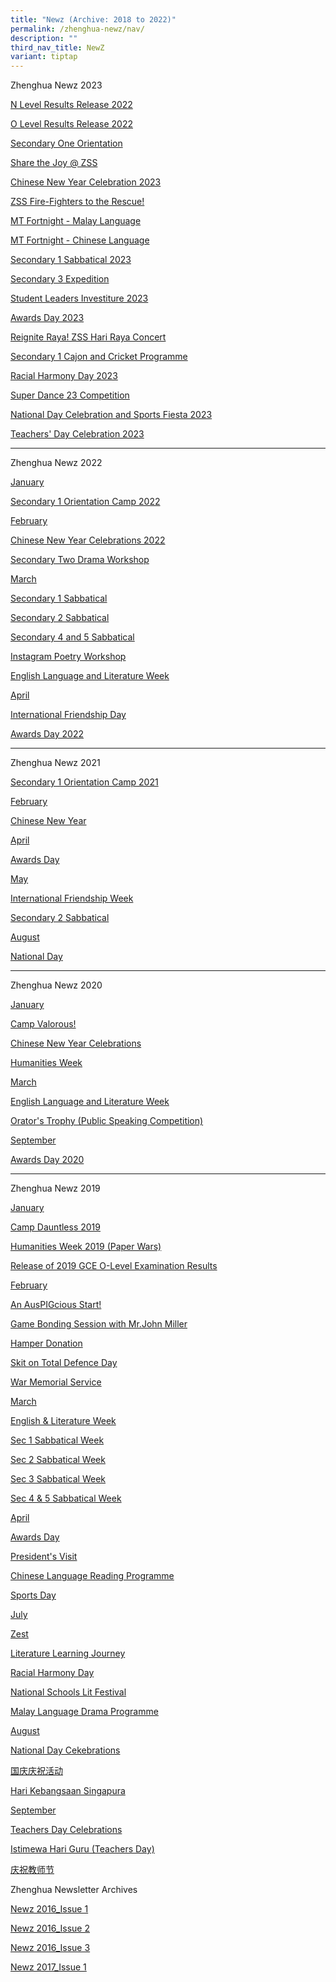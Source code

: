```yaml
---
title: "Newz (Archive: 2018 to 2022)"
permalink: /zhenghua-newz/nav/
description: ""
third_nav_title: NewZ
variant: tiptap
---
```

<p>Zhenghua Newz 2023</p>
<p><a href="https://www.zhenghuasec.moe.edu.sg/achievements/Academic-Achievements/2022-N-Level-Examination-Results/" rel="noopener noreferrer nofollow" target="_blank">N Level Results Release 2022</a>
</p>
<p><a href="https://www.zhenghuasec.moe.edu.sg/achievements/academic-achievements/2022olevel/" rel="noopener noreferrer nofollow" target="_blank">O Level Results Release 2022</a>
</p>
<p><a href="https://www.zhenghuasec.moe.edu.sg/CampFearless2023/" rel="noopener noreferrer nofollow" target="_blank">Secondary One Orientation </a>
</p>
<p><a href="https://www.zhenghuasec.moe.edu.sg/sharethejoyzss/" rel="noopener noreferrer nofollow" target="_blank">Share the Joy @ ZSS</a>
</p>
<p><a href="https://www.zhenghuasec.moe.edu.sg/cny2023/" rel="noopener noreferrer nofollow" target="_blank">Chinese New Year Celebration 2023</a>
</p>
<p><a href="https://www.zhenghuasec.moe.edu.sg/totaldefence2023/" rel="noopener noreferrer nofollow" target="_blank">ZSS Fire-Fighters to the Rescue!</a>
</p>
<p><a href="https://www.zhenghuasec.moe.edu.sg/mtfortnightml2023/" rel="noopener noreferrer nofollow" target="_blank">MT Fortnight - Malay Language</a>
</p>
<p><a href="https://www.zhenghuasec.moe.edu.sg/mtfortnightcl2023/" rel="noopener noreferrer nofollow" target="_blank">MT Fortnight - Chinese Language</a>
</p>
<p><a href="https://www.zhenghuasec.moe.edu.sg/zhenghua-newz/nav/sec-1-sab/" rel="noopener noreferrer nofollow" target="_blank">Secondary 1 Sabbatical 2023</a>
</p>
<p><a href="https://www.zhenghuasec.moe.edu.sg/sec3expedition2023/" rel="noopener noreferrer nofollow" target="_blank">Secondary 3 Expedition</a>
</p>
<p><a href="https://www.zhenghuasec.moe.edu.sg/slinvest2023/" rel="noopener noreferrer nofollow" target="_blank">Student Leaders Investiture 2023</a>
</p>
<p><a href="https://www.zhenghuasec.moe.edu.sg/awardsday2023/" rel="noopener noreferrer nofollow" target="_blank">Awards Day 2023</a>
</p>
<p><a href="https://www.zhenghuasec.moe.edu.sg/hariraya2023/" rel="noopener noreferrer nofollow" target="_blank">Reignite Raya! ZSS Hari Raya Concert</a>
</p>
<p><a href="https://www.zhenghuasec.moe.edu.sg/ziesta2023/" rel="noopener noreferrer nofollow" target="_blank">Secondary 1 Cajon and Cricket Programme</a>
</p>
<p><a href="https://www.zhenghuasec.moe.edu.sg/rhd2023/" rel="noopener noreferrer nofollow" target="_blank">Racial Harmony Day 2023</a>
</p>
<p><a href="https://www.zhenghuasec.moe.edu.sg/s23dance23/" rel="noopener noreferrer nofollow" target="_blank">Super Dance 23 Competition</a>
</p>
<p><a href="https://www.zhenghuasec.moe.edu.sg/nationaldaycelebration2023/" rel="noopener noreferrer nofollow" target="_blank">National Day Celebration and Sports Fiesta 2023</a>
</p>
<p><a href="https://www.zhenghuasec.moe.edu.sg/teachersday2023/" rel="noopener noreferrer nofollow" target="_blank">Teachers' Day Celebration 2023</a>
</p>
<hr>
<p>Zhenghua Newz 2022</p>
<p><u>January</u>
</p>
<p><a href="/zhenghua-newz/nav/Secondary-One-Orientation-Camp-2022/" rel="noopener noreferrer nofollow" target="_blank">Secondary 1 Orientation Camp 2022</a>
</p>
<p><u>February</u>
</p>
<p><a href="/zhenghua-newz/nav/cny-2022/" rel="noopener noreferrer nofollow" target="_blank">Chinese New Year Celebrations 2022</a>
</p>
<p><a href="/zhenghua-newz/nav/sec-2-drama-workshop" rel="noopener noreferrer nofollow" target="_blank">Secondary Two Drama Workshop</a>
</p>
<p><u>March</u>
</p>
<p><a href="/zhenghua-newz/nav/sec-1-sab" rel="noopener noreferrer nofollow" target="_blank">Secondary 1 Sabbatical</a>
</p>
<p><a href="/zhenghua-newz/nav/sec-2-sab" rel="noopener noreferrer nofollow" target="_blank">Secondary 2 Sabbatical</a>
</p>
<p><a href="/zhenghua-newz/nav/sec-4-and-5-sab" rel="noopener noreferrer nofollow" target="_blank">Secondary 4 and 5 Sabbatical</a>
</p>
<p><a href="/zhenghua-newz/nav/insta-poetry-workshop" rel="noopener noreferrer nofollow" target="_blank">Instagram Poetry Workshop</a>
</p>
<p><a href="/zhenghua-newz/nav/eng-lang-and-lit-week" rel="noopener noreferrer nofollow" target="_blank">English Language and Literature Week</a>
</p>
<p><u>April</u>
</p>
<p><a href="/zhenghua-newz/nav/internationa-friendship-day" rel="noopener noreferrer nofollow" target="_blank">International Friendship Day</a>
</p>
<p><a href="/zhenghua-newz/nav/awards-day-2022" rel="noopener noreferrer nofollow" target="_blank">Awards Day 2022</a>
</p>
<hr>
<p>Zhenghua Newz 2021</p>
<p><a href="/zhenghua-newz/nav/sec-1-orientation-camp-2021" rel="noopener noreferrer nofollow" target="_blank">Secondary 1 Orientation Camp 2021</a>
</p>
<p><u>February</u>
</p>
<p><a href="/zhenghua-newz/nav/cny-2021-" rel="noopener noreferrer nofollow" target="_blank">Chinese New Year</a>
</p>
<p><u>April</u>
</p>
<p><a href="/zhenghua-newz/nav/awards-day-2021" rel="noopener noreferrer nofollow" target="_blank">Awards Day</a>
</p>
<p><u>May</u>
</p>
<p><a href="/zhenghua-newz/nav/international-friendship-week" rel="noopener noreferrer nofollow" target="_blank">International Friendship Week</a>
</p>
<p><a href="/zhenghua-newz/nav/sec-2-sab-2021" rel="noopener noreferrer nofollow" target="_blank">Secondary 2 Sabbatical</a>
</p>
<p><u>August</u>
</p>
<p><a href="/zhenghua-newz/nav/national-day" rel="noopener noreferrer nofollow" target="_blank">National Day</a>
</p>
<hr>
<p>Zhenghua Newz 2020 &nbsp;&nbsp;&nbsp;&nbsp;</p>
<p><u>January</u>
</p>
<p><a href="/zhenghua-newz/nav/camp-valorous" rel="noopener noreferrer nofollow" target="_blank">Camp Valorous!</a>
</p>
<p><a href="/zhenghua-newz/nav/cny-2020" rel="noopener noreferrer nofollow" target="_blank">Chinese New Year Celebrations</a>
</p>
<p><a href="/zhenghua-newz/nav/humanities-week" rel="noopener noreferrer nofollow" target="_blank">Humanities Week</a>
</p>
<p><u>March</u>
</p>
<p><a href="/zhenghua-newz/nav/english-language-and-literature-week" rel="noopener noreferrer nofollow" target="_blank">English Language and Literature Week</a>
</p>
<p><a href="/zhenghua-newz/nav/orator-trophy" rel="noopener noreferrer nofollow" target="_blank">Orator's Trophy (Public Speaking Competition)</a>
</p>
<p><u>September</u>
</p>
<p><a href="/zhenghua-newz/nav/awards-day-2020" rel="noopener noreferrer nofollow" target="_blank">Awards Day 2020</a>
</p>
<hr>
<p>Zhenghua Newz 2019 &nbsp;&nbsp;&nbsp;&nbsp;</p>
<p><u>January</u>
</p>
<p><a href="/zhenghua-newz/nav/camp-dauntless-2019" rel="noopener noreferrer nofollow" target="_blank">Camp Dauntless 2019</a>
</p>
<p><a href="/zhenghua-newz/nav/humanities-week-2019" rel="noopener noreferrer nofollow" target="_blank">Humanities Week 2019 (Paper Wars)</a>
</p>
<p><a href="/zhenghua-newz/nav/2019-o-level-result" rel="noopener noreferrer nofollow" target="_blank">Release of 2019 GCE O-Level Examination Results</a>
</p>
<p><u>February</u>
</p>
<p><a href="/zhenghua-newz/nav/auspigcious-start" rel="noopener noreferrer nofollow" target="_blank">An AusPIGcious Start!</a>
</p>
<p><a href="/zhenghua-newz/nav/game-bonding-session" rel="noopener noreferrer nofollow" target="_blank">Game Bonding Session with Mr.John Miller</a>
</p>
<p><a href="/zhenghua-newz/nav/hamper-donation" rel="noopener noreferrer nofollow" target="_blank">Hamper Donation</a>
</p>
<p><a href="/zhenghua-newz/nav/skit-on-total-defence-day" rel="noopener noreferrer nofollow" target="_blank">Skit on Total Defence Day</a>
</p>
<p><a href="/zhenghua-newz/nav/war-memorial-service" rel="noopener noreferrer nofollow" target="_blank">War Memorial Service</a>
</p>
<p><u>March</u>
</p>
<p><a href="/zhenghua-newz/nav/english-and-literature-week-2019" rel="noopener noreferrer nofollow" target="_blank">English &amp; Literature Week</a>
</p>
<p><a href="/zhenghua-newz/nav/sec-1-sab-2019" rel="noopener noreferrer nofollow" target="_blank">Sec 1 Sabbatical Week</a>
</p>
<p><a href="/zhenghua-newz/nav/sec-2-sab-2019" rel="noopener noreferrer nofollow" target="_blank">Sec 2 Sabbatical Week</a>
</p>
<p><a href="/zhenghua-newz/nav/sec-3-sab-2019" rel="noopener noreferrer nofollow" target="_blank">Sec 3 Sabbatical Week</a>
</p>
<p><a href="/zhenghua-newz/nav/sec-4-and-5-sab-2019" rel="noopener noreferrer nofollow" target="_blank">Sec 4 &amp; 5 Sabbatical Week</a>
</p>
<p><u>April</u>
</p>
<p><a href="/zhenghua-newz/nav/awards-day-2019" rel="noopener noreferrer nofollow" target="_blank">Awards Day</a>
</p>
<p><a href="/zhenghua-newz/nav/president-visit" rel="noopener noreferrer nofollow" target="_blank">President's Visit</a>
</p>
<p><a href="/zhenghua-newz/nav/chinese-language-reading-programme" rel="noopener noreferrer nofollow" target="_blank">Chinese Language Reading Programme</a>
</p>
<p><a href="/zhenghua-newz/nav/sports-day" rel="noopener noreferrer nofollow" target="_blank">Sports Day</a>
</p>
<p><u>July</u>
</p>
<p><a href="/zhenghua-newz/nav/zest" rel="noopener noreferrer nofollow" target="_blank">Zest</a>
</p>
<p><a href="/zhenghua-newz/nav/literature-learning-journey" rel="noopener noreferrer nofollow" target="_blank">Literature Learning Journey</a>
</p>
<p><a href="/zhenghua-newz/nav/racial-harmony-day" rel="noopener noreferrer nofollow" target="_blank">Racial Harmony Day</a>
</p>
<p><a href="/zhenghua-newz/nav/national-school-lit-festival" rel="noopener noreferrer nofollow" target="_blank">National Schools Lit Festival</a>
</p>
<p><a href="/zhenghua-newz/nav/malay-language-drama-programme-2019" rel="noopener noreferrer nofollow" target="_blank">Malay Language Drama Programme</a>
</p>
<p><u>August</u>
</p>
<p><a href="/zhenghua-newz/nav/ndp-celeb-2019" rel="noopener noreferrer nofollow" target="_blank">National Day Cekebrations</a>
</p>
<p><a href="/zhenghua-newz/nav/ndp-chi" rel="noopener noreferrer nofollow" target="_blank">国庆庆祝活动</a>
</p>
<p><a href="/zhenghua-newz/nav/ndp-malay" rel="noopener noreferrer nofollow" target="_blank">Hari Kebangsaan Singapura</a>
</p>
<p><u>September</u>
</p>
<p><a href="/zhenghua-newz/nav/teachers-day-celeb" rel="noopener noreferrer nofollow" target="_blank">Teachers Day Celebrations</a>
</p>
<p><a href="/zhenghua-newz/nav/istimewa-hari-guru" rel="noopener noreferrer nofollow" target="_blank">Istimewa Hari Guru (Teachers Day)</a>
</p>
<p><a href="/zhenghua-newz/nav/jiao-shi-jie" rel="noopener noreferrer nofollow" target="_blank">庆祝教师节</a>
</p>
<p></p>
<p>Zhenghua Newsletter Archives &nbsp;&nbsp;&nbsp;&nbsp;</p>
<p><a href="/files/NewzIssue1.pdf" rel="noopener noreferrer nofollow" target="_blank">Newz 2016_Issue 1</a>
</p>
<p><a href="/files/newzissue2resized2016.pdf" rel="noopener noreferrer nofollow" target="_blank">Newz 2016_Issue 2</a>
</p>
<p><a href="/files/NewZ%202016_Issue%203.pdf" rel="noopener noreferrer nofollow" target="_blank">Newz 2016_Issue 3</a>
</p>
<p><a href="/files/NewZ%202017_Issue%201.pdf" rel="noopener noreferrer nofollow" target="_blank">Newz 2017_Issue 1</a>
</p>
<p></p>
<p></p>